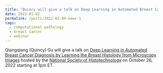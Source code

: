 ```yaml
---
title: 'Quincy will give a talk on Deep Learning in Automated Breast Cancer Diagnosis by Learning the Breast Histology from Microscopy Images hosted by the National Society of Histotechnology'
date: 2022-01-02
permalink: /posts/2022-02-09-news-1
tags:
  - computational pathology
  - breast cancer
  - webinar
---
```


Qiangqiang (Quincy) Gu will give a talk on [Deep Learning in Automated Breast Cancer Diagnosis by Learning the Breast Histology from Microscopy Images](https://www.nsh.org/events/event-description?CalendarEventKey=5da9de7e-2b1a-4a46-a1c8-c248d6b2a8d4&Home=%2Fhigherlogic%2Fccadmin%2Fadmin%2Fevents%2Fmanagecalendarevents.aspx) hosted by the [National Society of Histotechnology](https://www.nsh.org/home) on October 26, 2022 starting at 1pm ET.